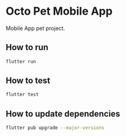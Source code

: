 # Octo Pet Mobile App

Mobile App pet project.

## How to run

```bash
flutter run
```

## How to test

```bash
flutter test
```

## How to update dependencies

```bash
flutter pub upgrade --major-versions
```
